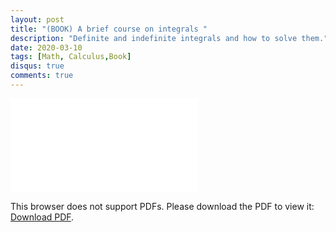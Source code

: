 ```yaml
---
layout: post
title: "(BOOK) A brief course on integrals "
description: "Definite and indefinite integrals and how to solve them."
date: 2020-03-10
tags: [Math, Calculus,Book]
disqus: true
comments: true
---
```


<object data="pdfs/Libro_de_integrales.pdf" type="application/pdf" width="1400px" height="400px">
    <embed src="pdfs/Libro_de_integrales.pdf">
        <p>This browser does not support PDFs. Please download the PDF to view it: <a href="pdfs/Libro_de_integrales.pdf">Download PDF</a>.</p>
    </embed>
</object>
